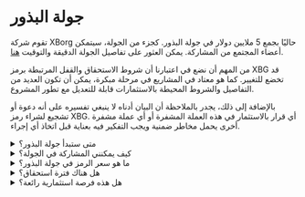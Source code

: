 # جولة البذور

تقوم شركة XBorg حاليًا بجمع 5 ملايين دولار في جولة البذور. كجزء من الجولة، سيتمكن أعضاء المجتمع من المشاركة. يمكن العثور على تفاصيل الجولة الدقيقة والتوقيت [هنا](https://www.xborg.com/seed-round). 

من المهم أن نضع في اعتبارنا أن شروط الاستحقاق والقفل المرتبطة برمز XBG قد تخضع للتغيير. كما هو معتاد في المشاريع في مرحلة مبكرة، يمكن أن تكون العديد من التفاصيل والشروط المحيطة بالاستثمارات قابلة للتعديل مع تطور المشروع.

بالإضافة إلى ذلك، يجدر بالملاحظة أن البيان أدناه لا ينبغي تفسيره على أنه دعوة أو تشجيع لشراء رمز XBG. أي قرار بالاستثمار في هذه العملة المشفرة أو أي عملة مشفرة أخرى يحمل مخاطر ضمنية ويجب التفكير فيه بعناية قبل اتخاذ أي إجراء.

<details>

<summary>متى ستبدأ جولة البذور؟ </summary>

بدأت جولة البذور في 16 مايو 2023 مع الخزانة الخاصة بـ Prometheus المستضافة على [منصة XBorg](https://launchpad.xborg.com/project/xborg).

أما بالنسبة لخزائن SwissBorg، فسيتم فتح الخزانة العامة الأولى في 23 مايو 2023 في تمام الساعة 2 مساءً بتوقيت وسط أوروبا، تليها ثلاث خزائن إضافية. يمكن العثور على التواريخ الدقيقة وأحجام الخزائن على [موقعنا على الويب](https://www.xborg.com/how-to-invest).

</details>

<details>

<summary>كيف يمكنني المشاركة في الجولة؟ </summary>

للمشاركة في الجولة، يمكنك الحصول على NFT الخاص بـ Prometheus [هنا](https://opensea.io/collection/xborg-prometheus) والمشاركة في [منصتنا](https://launchpad.xborg.com/). بدلاً من ذلك، يمكنك تنزيل تطبيق SwissBorg للوصول إلى فرص الاستثمار. ومع ذلك، يجب ملاحظة أن حاملي Prometheus فقط مضمون لهم تخصيص، ومستوى الاهتمام الحالي بالجولة يتجاوز 4.5 مليون دولار. وبالتالي، قد لا نتمكن من ضمان التخصيصات من خلال تطبيق SwissBorg. يمكن العثور على التفاصيل الدقيقة [هنا](https://www.xborg.com/how-to-invest).

</details>

<details>

<summary>ما هو سعر الرمز في جولة البذور؟ </summary>

* رؤوس الأموال الاستثمارية والمستثمرين الملائكيين وحاملي Prometheus: 0.045 دولار
* SwissBorg Series A و Genesis و Generation: 0.05 دولار
* الجمهور: 0.055 دولار

</details>

<details>

<summary>هل هناك فترة استحقاق؟ </summary>

بالنسبة للمشاركين في الجولة الاستراتيجية وجولة البذور، يأتي استثماركم مع فترة قفل لمدة 3 أشهر، تليها جدول استحقاق لمدة 18 شهرًا بعد TGE. علاوة على ذلك، ستكون 10% من رموز XBG المشتراة متاحة فورًا بعد TGE. يرجى أن تكونوا على علم بأن هذه الشروط قابلة للتغيير حسب احتياجات بورصات العملات المشفرة.

</details>

<details>

<summary>هل هذه فرصة استثمارية رائعة؟ </summary>

على الرغم من أنها أرخص سعر يمكن لشخص ما شراء رموز XBG به، يجب ملاحظة أننا لا يمكننا ضمان عائد استثمار إيجابي. في الواقع، لا يمكن ضمان أي استثمار أنه سيحقق نتيجة إيجابية.

</details>